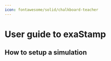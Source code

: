 ```yaml
---
icon: fontawesome/solid/chalkboard-teacher
---
```


# **User guide to exaStamp**
## **How to setup a simulation**